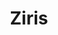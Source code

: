 ---
title: Ziris
sort: 2
role:
  - Design / Motion
  - Fullstack Dev
period: 2019 – present
description: Ziris offers courses in the field of art history in combination with photography. Art theory and practical assignments are linked.
descriptionLong: Ziris offers courses in the field of art history in combination with photography. Art theory and practical assignments are linked. Since its foundation in 2007, I have been taking care of the design and development of the website.
image: zi/ziris-hero.jpg
visit: https://ziris.nl
color:
  fg:
    primary: "#820186"
    secondary: "#820186"
    tertiary: "#820186"
  bg:
    primary: "#e0e0e0"
    secondary: "#e0e0e0"
    tertiary: "#e0e0e0"
items:
  - src: zi/ziris-01.jpg
  - src: zi/ziris-02.jpg
  - src: zi/ziris-03.jpg
  - src: zi/ziris-04.jpg
---